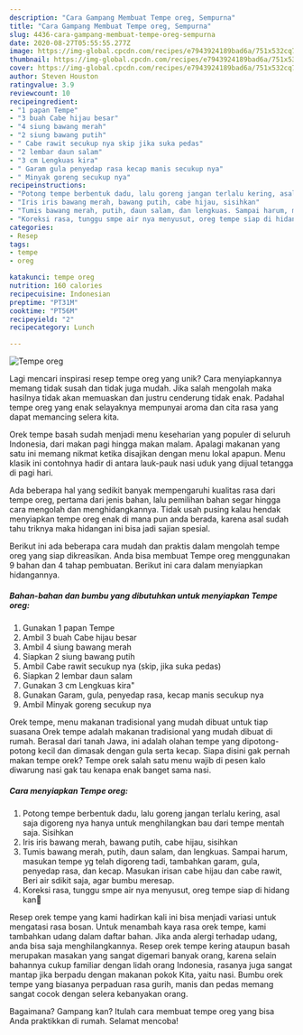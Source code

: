 ```yaml
---
description: "Cara Gampang Membuat Tempe oreg, Sempurna"
title: "Cara Gampang Membuat Tempe oreg, Sempurna"
slug: 4436-cara-gampang-membuat-tempe-oreg-sempurna
date: 2020-08-27T05:55:55.277Z
image: https://img-global.cpcdn.com/recipes/e7943924189bad6a/751x532cq70/tempe-oreg-foto-resep-utama.jpg
thumbnail: https://img-global.cpcdn.com/recipes/e7943924189bad6a/751x532cq70/tempe-oreg-foto-resep-utama.jpg
cover: https://img-global.cpcdn.com/recipes/e7943924189bad6a/751x532cq70/tempe-oreg-foto-resep-utama.jpg
author: Steven Houston
ratingvalue: 3.9
reviewcount: 10
recipeingredient:
- "1 papan Tempe"
- "3 buah Cabe hijau besar"
- "4 siung bawang merah"
- "2 siung bawang putih"
- " Cabe rawit secukup nya skip jika suka pedas"
- "2 lembar daun salam"
- "3 cm Lengkuas kira"
- " Garam gula penyedap rasa kecap manis secukup nya"
- " Minyak goreng secukup nya"
recipeinstructions:
- "Potong tempe berbentuk dadu, lalu goreng jangan terlalu kering, asal saja digoreng nya hanya untuk menghilangkan bau dari tempe mentah saja. Sisihkan"
- "Iris iris bawang merah, bawang putih, cabe hijau, sisihkan"
- "Tumis bawang merah, putih, daun salam, dan lengkuas. Sampai harum, masukan tempe yg telah digoreng tadi, tambahkan garam, gula, penyedap rasa, dan kecap. Masukan irisan cabe hijau dan cabe rawit, Beri air sdikit saja, agar bumbu meresap."
- "Koreksi rasa, tunggu smpe air nya menyusut, oreg tempe siap di hidang kan🤗"
categories:
- Resep
tags:
- tempe
- oreg

katakunci: tempe oreg 
nutrition: 160 calories
recipecuisine: Indonesian
preptime: "PT31M"
cooktime: "PT56M"
recipeyield: "2"
recipecategory: Lunch

---
```



![Tempe oreg](https://img-global.cpcdn.com/recipes/e7943924189bad6a/751x532cq70/tempe-oreg-foto-resep-utama.jpg)

Lagi mencari inspirasi resep tempe oreg yang unik? Cara menyiapkannya memang tidak susah dan tidak juga mudah. Jika salah mengolah maka hasilnya tidak akan memuaskan dan justru cenderung tidak enak. Padahal tempe oreg yang enak selayaknya mempunyai aroma dan cita rasa yang dapat memancing selera kita.

Orek tempe basah sudah menjadi menu keseharian yang populer di seluruh Indonesia, dari makan pagi hingga makan malam. Apalagi makanan yang satu ini memang nikmat ketika disajikan dengan menu lokal apapun. Menu klasik ini contohnya hadir di antara lauk-pauk nasi uduk yang dijual tetangga di pagi hari.

Ada beberapa hal yang sedikit banyak mempengaruhi kualitas rasa dari tempe oreg, pertama dari jenis bahan, lalu pemilihan bahan segar hingga cara mengolah dan menghidangkannya. Tidak usah pusing kalau hendak menyiapkan tempe oreg enak di mana pun anda berada, karena asal sudah tahu triknya maka hidangan ini bisa jadi sajian spesial.


Berikut ini ada beberapa cara mudah dan praktis dalam mengolah tempe oreg yang siap dikreasikan. Anda bisa membuat Tempe oreg menggunakan 9 bahan dan 4 tahap pembuatan. Berikut ini cara dalam menyiapkan hidangannya.

<!--inarticleads1-->

##### Bahan-bahan dan bumbu yang dibutuhkan untuk menyiapkan Tempe oreg:

1. Gunakan 1 papan Tempe
1. Ambil 3 buah Cabe hijau besar
1. Ambil 4 siung bawang merah
1. Siapkan 2 siung bawang putih
1. Ambil  Cabe rawit secukup nya (skip, jika suka pedas)
1. Siapkan 2 lembar daun salam
1. Gunakan 3 cm Lengkuas kira&#34;
1. Gunakan  Garam, gula, penyedap rasa, kecap manis secukup nya
1. Ambil  Minyak goreng secukup nya


Orek tempe, menu makanan tradisional yang mudah dibuat untuk tiap suasana Orek tempe adalah makanan tradisional yang mudah dibuat di rumah. Berasal dari tanah Jawa, ini adalah olahan tempe yang dipotong-potong kecil dan dimasak dengan gula serta kecap. Siapa disini gak pernah makan tempe orek? Tempe orek salah satu menu wajib di pesen kalo diwarung nasi gak tau kenapa enak banget sama nasi. 

<!--inarticleads2-->

##### Cara menyiapkan Tempe oreg:

1. Potong tempe berbentuk dadu, lalu goreng jangan terlalu kering, asal saja digoreng nya hanya untuk menghilangkan bau dari tempe mentah saja. Sisihkan
1. Iris iris bawang merah, bawang putih, cabe hijau, sisihkan
1. Tumis bawang merah, putih, daun salam, dan lengkuas. Sampai harum, masukan tempe yg telah digoreng tadi, tambahkan garam, gula, penyedap rasa, dan kecap. Masukan irisan cabe hijau dan cabe rawit, Beri air sdikit saja, agar bumbu meresap.
1. Koreksi rasa, tunggu smpe air nya menyusut, oreg tempe siap di hidang kan🤗


Resep orek tempe yang kami hadirkan kali ini bisa menjadi variasi untuk mengatasi rasa bosan. Untuk menambah kaya rasa orek tempe, kami tambahkan udang dalam daftar bahan. Jika anda alergi terhadap udang, anda bisa saja menghilangkannya. Resep orek tempe kering ataupun basah merupakan masakan yang sangat digemari banyak orang, karena selain bahannya cukup familiar dengan lidah orang Indonesia, rasanya juga sangat mantap jika berpadu dengan makanan pokok Kita, yaitu nasi. Bumbu orek tempe yang biasanya perpaduan rasa gurih, manis dan pedas memang sangat cocok dengan selera kebanyakan orang. 

Bagaimana? Gampang kan? Itulah cara membuat tempe oreg yang bisa Anda praktikkan di rumah. Selamat mencoba!
